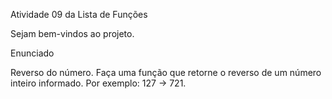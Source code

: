 Atividade 09 da Lista de Funções

Sejam bem-vindos ao projeto.

Enunciado

Reverso do número. Faça uma função que retorne o reverso de um número inteiro informado. Por exemplo: 127 -> 721.

